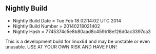 
Nightly Build
------------------------------

* Nightly Build Date = Tue Feb 18 02:14:02 UTC 2014
* Nightly Build Number = 20140218021402
* Nightly Hash = 7745374c5e8b80aad8c459b18ef26d0ac3397ca3

This is a development build for linux64 and may be unstable or even unusable.
USE AT YOUR OWN RISK AND HAVE FUN!

